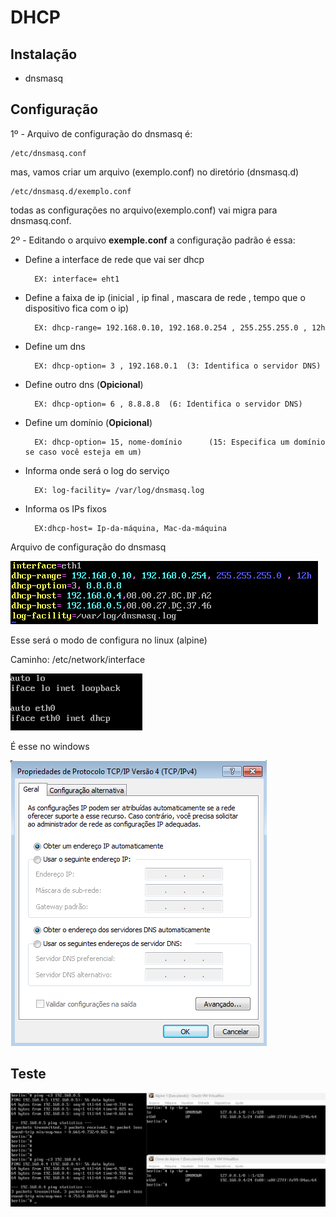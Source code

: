 # DHCP

## Instalação

-   dnsmasq

## Configuração

1º - Arquivo de configuração do dnsmasq é:

    /etc/dnsmasq.conf

mas, vamos criar um arquivo (exemplo.conf) no diretório (dnsmasq.d)

    /etc/dnsmasq.d/exemplo.conf

todas as configurações no arquivo(exemplo.conf) vai migra para dnsmasq.conf.

2º - Editando o arquivo **exemple.conf** a configuração padrão é essa:

* Define a interface de rede que vai ser dhcp

        EX: interface= eht1

* Define a faixa de ip   (inicial , ip final , mascara de rede , tempo que o dispositivo fica com o ip)

        EX: dhcp-range= 192.168.0.10, 192.168.0.254 , 255.255.255.0 , 12h

* Define um dns 

        EX: dhcp-option= 3 , 192.168.0.1  (3: Identifica o servidor DNS)

* Define outro dns (**Opicional**)

        EX: dhcp-option= 6 , 8.8.8.8  (6: Identifica o servidor DNS)

* Define um domínio (**Opicional**)

        EX: dhcp-option= 15, nome-domínio      (15: Especifica um domínio se caso você esteja em um)

* Informa onde será o log do serviço

        EX: log-facility= /var/log/dnsmasq.log

* Informa os IPs fixos

        EX:dhcp-host= Ip-da-máquina, Mac-da-máquina

Arquivo de configuração do dnsmasq

![Alt text](Fotos-DHCP/Foto1.png)

Esse será o modo de configura no linux (alpine)

Caminho: /etc/network/interface

![Alt text](Fotos-DHCP/Foto2.png)

É esse no windows


![Alt text](Fotos-DHCP/Foto3.png)


## Teste

![Alt text](Fotos-DHCP/teste1.png)